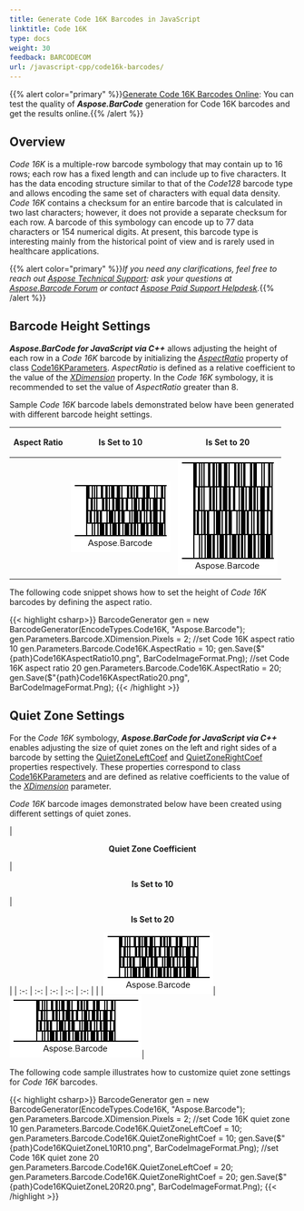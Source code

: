 ```yaml
---
title: Generate Code 16K Barcodes in JavaScript
linktitle: Code 16K
type: docs
weight: 30
feedback: BARCODECOM
url: /javascript-cpp/code16k-barcodes/
---
```

{{% alert color="primary" %}}[Generate Code 16K Barcodes Online](https://products.aspose.app/barcode/generate/code16k): You can test the quality of ***Aspose.BarCode*** generation for Code 16K barcodes and get the results online.{{% /alert %}}

## **Overview**
*Code 16K* is a multiple-row barcode symbology that may contain up to 16 rows; each row has a fixed length and can include up to five characters. It has the data encoding structure similar to that of the *Code128* barcode type and allows encoding the same set of characters with equal data density. *Code 16K* contains a checksum for an entire barcode that is calculated in two last characters; however, it does not provide a separate checksum for each row. A barcode of this symbology can encode up to 77 data characters or 154 numerical digits. At present, this barcode type is interesting mainly from the historical point of view and is rarely used in healthcare applications.
  
{{% alert color="primary" %}}*If you need any clarifications, feel free to reach out [Aspose Technical Support](/barcode/javascript-cpp/technical-support/): ask your questions at [Aspose.Barcode Forum](https://forum.aspose.com/c/barcode/13) or contact [Aspose Paid Support Helpdesk](https://helpdesk.aspose.com/).*{{% /alert %}}

## **Barcode Height Settings**
***Aspose.BarCode for JavaScript via C++*** allows adjusting the height of each row in a *Code 16K* barcode by initializing the [*AspectRatio*](https://reference.aspose.com/barcode/javascript-cpp/aspose.barcode.generation/code16kparameters/properties/aspectratio) property of class [Code16KParameters](https://reference.aspose.com/barcode/javascript-cpp/aspose.barcode.generation/code16kparameters). *AspectRatio* is defined as a relative coefficient to the value of the [*XDimension*](https://reference.aspose.com/barcode/javascript-cpp/aspose.barcode.generation/barcodeparameters/properties/xdimension) property. In the *Code 16K* symbology, it is recommended to set the value of *AspectRatio* greater than 8.  
  
Sample *Code 16K* barcode labels demonstrated below have been generated with different barcode height settings. 
  
|<p align="center">**Aspect Ratio**</p>|<p align="center">**Is Set to 10**</p>|<p align="center">**Is Set to 20**</p>|
| :-: | :-: | :-: |
| |<img src="code16kaspectratio10.png">|<img src="code16kaspectratio20.png">|
  
The following code snippet shows how to set the height of *Code 16K* barcodes by defining the aspect ratio.
  
{{< highlight csharp>}}
BarcodeGenerator gen = new BarcodeGenerator(EncodeTypes.Code16K, "Aspose.Barcode");
gen.Parameters.Barcode.XDimension.Pixels = 2;
//set Code 16K aspect ratio 10
gen.Parameters.Barcode.Code16K.AspectRatio = 10;
gen.Save($"{path}Code16KAspectRatio10.png", BarCodeImageFormat.Png);
//set Code 16K aspect ratio 20
gen.Parameters.Barcode.Code16K.AspectRatio = 20;
gen.Save($"{path}Code16KAspectRatio20.png", BarCodeImageFormat.Png);
{{< /highlight >}}

## **Quiet Zone Settings**
For the *Code 16K* symbology, ***Aspose.BarCode for JavaScript via C++*** enables adjusting the size of quiet zones on the left and right sides of a barcode by setting the [QuietZoneLeftCoef](https://reference.aspose.com/barcode/javascript-cpp/aspose.barcode.generation/code16kparameters/properties/quietzoneleftcoef) and [QuietZoneRightCoef](https://reference.aspose.com/barcode/javascript-cpp/aspose.barcode.generation/code16kparameters/properties/quietzonerightcoef) properties respectively. These properties correspond to class [Code16KParameters](https://reference.aspose.com/barcode/javascript-cpp/aspose.barcode.generation/code16kparameters) and are defined as relative coefficients to the value of the [*XDimension*](https://reference.aspose.com/barcode/javascript-cpp/aspose.barcode.generation/barcodeparameters/properties/xdimension) parameter.  
  
*Code 16K* barcode images demonstrated below have been created using different settings of quiet zones.
  
|<p align="center">**Quiet Zone Coefficient**</p>|<p align="center">**Is Set to 10**</p>|<p align="center">**Is Set to 20**</p>|
| :-: | :-: | :-: | :-: | :-: |
| |<img src="code16kquietzonel10r10.png">|<img src="code16kquietzonel20r20.png">|
  
The following code sample illustrates how to customize quiet zone settings for *Code 16K* barcodes.
  
{{< highlight csharp>}}
BarcodeGenerator gen = new BarcodeGenerator(EncodeTypes.Code16K, "Aspose.Barcode");
gen.Parameters.Barcode.XDimension.Pixels = 2;
//set Code 16K quiet zone 10
gen.Parameters.Barcode.Code16K.QuietZoneLeftCoef = 10;
gen.Parameters.Barcode.Code16K.QuietZoneRightCoef = 10;
gen.Save($"{path}Code16KQuietZoneL10R10.png", BarCodeImageFormat.Png);
//set Code 16K quiet zone 20
gen.Parameters.Barcode.Code16K.QuietZoneLeftCoef = 20;
gen.Parameters.Barcode.Code16K.QuietZoneRightCoef = 20;
gen.Save($"{path}Code16KQuietZoneL20R20.png", BarCodeImageFormat.Png);
{{< /highlight >}}